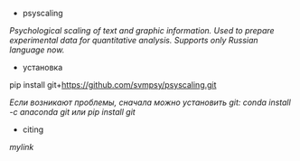 <!---
title: "README"
date: '2022-09-01'
author: "С. В. Морозова"
--->
- psyscaling

*Psychological scaling of text and graphic information. Used to prepare experimental data for quantitative analysis. Supports only Russian language now.*

- установка

pip install git+https://github.com/svmpsy/psyscaling.git

*Если возникают проблемы, сначала можно установить git:
conda install -c anaconda git или pip install git*

- сiting

*mylink*
